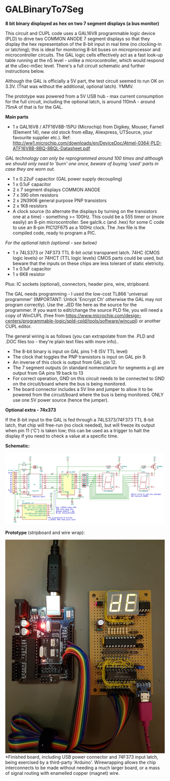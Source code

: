 # GALBinaryTo7Seg
**8 bit binary displayed as hex on two 7 segment displays (a bus monitor)**

This circuit and CUPL code uses a GAL16V8 programmable logic device (PLD) to drive two COMMON ANODE 7 segment displays so that they display the hex representation of the 8-bit input in real time (no clocking-in or latching); this is ideal for monitoring 8-bit buses on microprocessor and microcontroller circuits. The GAL logic cells effectively act as a fast look-up table running at the nS level - unlike a microcontroller, which would respond at the uSec-mSec level. There's a full circuit schematic and further instructions below.

Although the GAL is officially a 5V part, the test circuit seemed to run OK on 3.3V. (That was without the additional, optional latch). YMMV. 

The prototype was powered from a 5V USB hub - max current consumption for the full circuit, including the optional latch, is around 110mA - around 75mA of that is for the GAL.

**Main parts**

* 1 x GAL16V8 / ATF16V8B-15PU (Microchip) from Digikey, Mouser, Farnell (Element 14), new old stock from eBay, Aliexpress, UTSource, your favourite supplier etc.). Ref: http://ww1.microchip.com/downloads/en/DeviceDoc/Atmel-0364-PLD-ATF16V8B-8BQ-8BQL-Datasheet.pdf

*GAL technology can only be reprogrammed around 100 times and although we should only need to 'burn' one once, beware of buying 'used' parts in case they are worn out.*

* 1 x 0.22uF capacitor (GAL power supply decoupling)
* 1 x 0.1uF capacitor
* 2 x 7 segment displays COMMON ANODE
* 7 x 390 ohm resistors
* 2 x 2N3906 general purpose PNP transistors
* 2 x 1K8 resistors
* A clock source (to alternate the displays by turning on the transistors one at a time) - something >= 100Hz. This could be a 555 timer or (more easily) an 8-pin microcontroller. See galclk.c (and .hex) for some C code to use an 8-pin PIC12F675 as a 100Hz clock. The .hex file is the compiled code, ready to program a PIC.

*For the optional latch (optional - see below)*
* 1 x 74LS373 or 74F373 TTL 8-bit octal transparent latch. 74HC (CMOS logic levels) or 74HCT (TTL logic levels) CMOS parts could be used, but beware that the inputs on these chips are less tolerant of static eletricity.
* 1 x 0.1uF capacitor
* 1 x 6K8 resistor

Plus: IC sockets (optional), connectors, header pins, wire, stripboard. 

The GAL needs programming - I used the low-cost TL866 'universal programmer' (IMPORTANT: Untick 'Encrypt Ch' otherwise the GAL may not program correctly). Use the .JED file here as the source for the programmer. If you want to edit/change the source PLD file, you will need a copy of WinCUPL (free from https://www.microchip.com/design-centers/programmable-logic/spld-cpld/tools/software/wincupl) or another CUPL editor.

The general wiring is as follows (you can extrapolate from the .PLD and .DOC files too - they're plain text files with more info)..

* The 8-bit binary is input on GAL pins 1-8 (5V TTL level)
* The clock that toggles the PNP transistors is input on GAL pin 9. 
* An inverse of this clock is output from GAL pin 12.
* The 7 segment outputs (in standard nomenclature for segments a-g) are output from GA pins 19 back to 13
* For correct operation, GND on this circuit needs to be connected to GND on the circuit/board where the bus is being monitored.
* The board connector includes a 5V line and jumper to allow it to be powered from the circuit/board where the bus is being monitored. ONLY use one 5V power source (hence the jumper).

**Optional extra - 74x373**

If the 8-bit input to the GAL is fed through a 74LS373/74F373 TTL 8-bit latch, that chip will free-run (no clock needed), but will freeze its output when pin 11 ('C') is taken low; this can be used as a trigger to halt the display if you need to check a value at a specific time.

**Schematic:**

![Image](gal-7seg.png)

**Prototype** (stripboard and wire wrap):

![Image](bin2x7segboard2.jpg)
*Finished board, including USB power connector and 74F373 input latch, being exercised by a third-party 'Arduino'. Wirewrapping allows the chip interconnects to be made without needing a much larger board, or a mass of signal routing with enamelled copper (magnet) wire.
